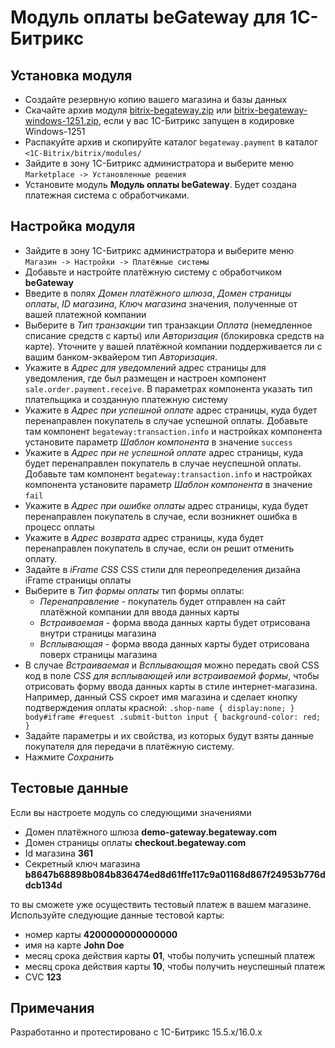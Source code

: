 # Модуль оплаты beGateway для 1C-Битрикс

## Установка модуля

  * Создайте резервную копию вашего магазина и базы данных
  * Скачайте архив модуля [bitrix-begateway.zip](https://github.com/beGateway/bitrix-payment-module/raw/master/bitrix-begateway.zip) или [bitrix-begateway-windows-1251.zip](https://github.com/beGateway/bitrix-payment-module/raw/master/bitrix-begateway-windows-1251.zip), если у вас 1С-Битрикс запущен в кодировке Windows-1251
  * Распакуйте архив и скопируйте каталог `begateway.payment` в каталог
  `<1C-Bitrix/bitrix/modules/`
  * Зайдите в зону 1C-Битрикс администратора и выберите меню
  `Marketplace -> Установленные решения`
  * Установите модуль __Модуль оплаты beGateway__. Будет создана платежная система с обработчиками.

## Настройка модуля

  * Зайдите в зону 1C-Битрикс администратора и выберите меню `Магазин -> Настройки -> Платёжные системы`
  * Добавьте и настройте платёжную систему с обработчиком __beGateway__
  * Введите в полях _Домен платёжного шлюза_, _Домен страницы оплаты_, _ID магазина_, _Ключ магазина_ значения, полученные от вашей платежной компании
  * Выберите в _Тип транзакции_ тип транзакции _Оплата_ (немедленное списание средств с карты) или _Авторизация_ (блокировка средств на карте). Уточните у вашей платёжной компании поддерживается ли с вашим банком-эквайером тип _Авторизация_.
  * Укажите в _Адрес для уведомлений_ адрес страницы для уведомления, где был размещен и настроен компонент `sale.order.payment.receive`. В параметрах компонента указать тип плательщика и созданную платежную систему
  * Укажите в _Адрес при успешной оплате_ адрес страницы, куда будет перенаправлен покупатель в случае успешной оплаты. Добавьте там компонент `begateway:transaction.info` и настройках компонента установите параметр _Шаблон компонента_ в значение `success`
  * Укажите в _Адрес при не успешной оплате_ адрес страницы, куда будет перенаправлен покупатель в случае неуспешной оплаты. Добавьте там компонент `begateway:transaction.info` и настройках компонента установите параметр _Шаблон компонента_ в значение `fail`
  * Укажите в _Адрес при ошибке оплаты_ адрес страницы, куда будет перенаправлен покупатель в случае, если возникнет ошибка в процесс оплаты
  * Укажите в _Адрес возврата_ адрес страницы, куда будет перенаправлен покупатель в случае, если он решит отменить оплату.
  * Задайте в _iFrame CSS_ CSS стили для переопределения дизайна iFrame страницы оплаты
  * Выберите в _Тип формы оплаты_ тип формы оплаты:
    * _Перенаправление_ - покупатель будет отправлен на сайт платёжной компании для ввода данных карты
    * _Встраиваемая_ - форма ввода данных карты будет отрисована внутри страницы магазина
    * _Всплывающая_ - форма ввода данных карты будет отрисована поверх страницы магазина
  * В случае _Встраиваемая_ и _Всплывающая_ можно передать свой CSS код в поле _CSS для всплывающей или встраиваемой формы_, чтобы отрисовать форму ввода данных карты в стиле интернет-магазина. Например, данный CSS скроет имя магазина и сделает кнопку подтверждения оплаты красной: `.shop-name { display:none; }  body#iframe #request .submit-button input { background-color: red; }`
  * Задайте параметры и их свойства, из которых будут взяты данные покупателя для передачи в платёжную систему.
  * Нажмите _Сохранить_

## Тестовые данные

Если вы настроете модуль со следующими значениями

  * Домен платёжного шлюза __demo-gateway.begateway.com__
  * Домен страницы оплаты __checkout.begateway.com__
  * Id магазина __361__
  * Секретный ключ магазина __b8647b68898b084b836474ed8d61ffe117c9a01168d867f24953b776ddcb134d__

то вы сможете уже
осуществить тестовый платеж в вашем магазине. Используйте следующие
данные тестовой карты:

  * номер карты __4200000000000000__
  * имя на карте __John Doe__
  * месяц срока действия карты __01__, чтобы получить успешный платеж
  * месяц срока действия карты __10__, чтобы получить неуспешный платеж
  * CVC __123__

## Примечания

Разработанно и протестировано с 1С-Битрикс 15.5.x/16.0.x

